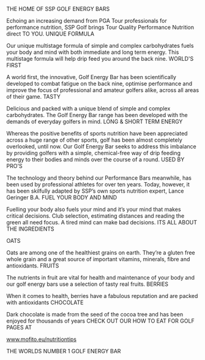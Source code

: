 THE HOME OF SSP GOLF ENERGY BARS

Echoing an increasing demand from PGA Tour professionals for performance nutrition, SSP Golf brings Tour Quality Performance Nutrition direct TO YOU.
UNIQUE FORMULA

Our unique multistage formula of simple and complex carbohydrates fuels your body and mind with both immediate and long term energy. This multistage formula will help drip feed you around the back nine.
WORLD'S FIRST

A world first, the innovative, Golf Energy Bar has been scientifically developed to combat fatigue on the back nine, optimise performance and improve the focus of professional and amateur golfers alike, across all areas of their game.
TASTY

Delicious and packed with a unique blend of simple and complex carbohydrates. The Golf Energy Bar range has been developed with the demands of everyday golfers in mind.
LONG & SHORT TERM ENERGY

Whereas the positive benefits of sports nutrition have been appreciated across a huge range of other sports, golf has been almost completely overlooked, until now. Our Golf Energy Bar seeks to address this imbalance by providing golfers with a simple, chemical-free way of drip feeding energy to their bodies and minds over the course of a round.
USED BY PRO'S

The technology and theory behind our Performance Bars meanwhile, has been used by professional athletes for over ten years. Today, however, it has been skilfully adapted by SSP’s own sports nutrition expert, Lance Geringer B.A.
FUEL YOUR BODY AND MIND

Fuelling your body also fuels your mind and it’s your mind that makes critical decisions. Club selection, estimating distances and reading the green all need focus. A tired mind can make bad decisions.
ITS ALL ABOUT THE INGREDIENTS

OATS

Oats are among one of the healthiest grains on earth.
They’re a gluten free whole grain and a great source of important vitamins, minerals, fibre and antioxidants.
FRUITS

The nutrients in fruit are vital for health and maintenance of your body and our golf energy bars use a selection of tasty real fruits.
BERRIES

When it comes to health, berries
have a fabulous reputation and are packed with antioxidants
CHOCOLATE

Dark chocolate is made from the seed of the cocoa tree and has been enjoyed for thousands of years
CHECK OUT OUR HOW TO EAT FOR GOLF PAGES AT

www.mofito.eu/nutritiontips

THE WORLDS NUMBER 1 GOLF ENERGY BAR

